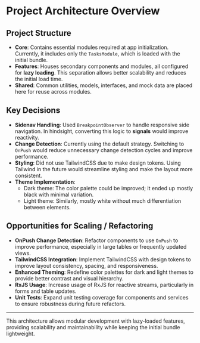 # Project Architecture Overview

## Project Structure

- **Core**: Contains essential modules required at app initialization. Currently, it includes only the `TasksModule`, which is loaded with the initial bundle.
- **Features**: Houses secondary components and modules, all configured for **lazy loading**. This separation allows better scalability and reduces the initial load time.
- **Shared**: Common utilities, models, interfaces, and mock data are placed here for reuse across modules.

## Key Decisions

- **Sidenav Handling**: Used `BreakpointObserver` to handle responsive side navigation. In hindsight, converting this logic to **signals** would improve reactivity.
- **Change Detection**: Currently using the default strategy. Switching to `OnPush` would reduce unnecessary change detection cycles and improve performance.
- **Styling**: Did not use TailwindCSS due to make design tokens. Using Tailwind in the future would streamline styling and make the layout more consistent.
- **Theme Implementation**:
  - Dark theme: The color palette could be improved; it ended up mostly black with minimal variation.
  - Light theme: Similarly, mostly white without much differentiation between elements.

## Opportunities for Scaling / Refactoring

- **OnPush Change Detection**: Refactor components to use `OnPush` to improve performance, especially in large tables or frequently updated views.
- **TailwindCSS Integration**: Implement TailwindCSS with design tokens to improve layout consistency, spacing, and responsiveness.
- **Enhanced Theming**: Redefine color palettes for dark and light themes to provide better contrast and visual hierarchy.
- **RxJS Usage**: Increase usage of RxJS for reactive streams, particularly in forms and table updates.
- **Unit Tests**: Expand unit testing coverage for components and services to ensure robustness during future refactors.

---

This architecture allows modular development with lazy-loaded features, providing scalability and maintainability while keeping the initial bundle lightweight.
